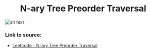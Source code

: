 <h1 align="center">N-ary Tree Preorder Traversal</h1>

![alt text](https://images2.imgbox.com/7b/8e/lnMPnNPT_o.png?raw=true)

### Link to source: 
- <a href="https://leetcode.com/problems/n-ary-tree-preorder-traversal/">Leetcode - N-ary Tree Preorder Traversal</a>

